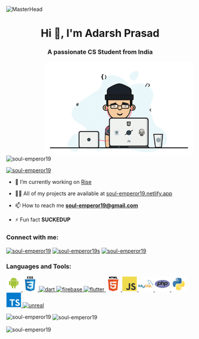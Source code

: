 ![MasterHead](https://raw.githubusercontent.com/soul-emperor19/soul-emperor19/refs/heads/main/image1.gif)
<h1 align="center">Hi 👋, I'm Adarsh Prasad</h1>
<h3 align="center">A passionate CS Student from India</h3>
<img 
  align="right" 
  alt="Coding" 
  width="400" 
  style="border-radius: 12px;" 
  src="https://raw.githubusercontent.com/niksoriginals/niksoriginals/refs/heads/main/68747470733a2f2f6d69726f2e6d656469756d2e636f6d2f6d61782f313336302f302a37513379765349765f7430696f4a2d5a2e676966.gif"
/>

<p align="left"> <img src="https://komarev.com/ghpvc/?username=soul-emperor19&label=Profile%20views&color=0e75b6&style=flat" alt="soul-emperor19" /> </p>

<p align="left"> <a href="https://twitter.com/soul-emperor19" target="blank"><img src="https://img.shields.io/twitter/follow/soul-emperor19?logo=twitter&style=for-the-badge" alt="soul-emperor19" /></a> </p>

- 🔭 I’m currently working on [Rise](https://github.com/soul-emperor19/RiseApp)

- 👨‍💻 All of my projects are available at [soul-emperor19.netlify.app](soul-emperor19.netlify.app)

- 📫 How to reach me **soul-emperor19@gmail.com**

- ⚡ Fun fact **SUCKEDUP**

<h3 align="left">Connect with me:</h3>
<p align="left">
<a href="https://twitter.com/soul-emperor19" target="blank"><img align="center" src="https://raw.githubusercontent.com/rahuldkjain/github-profile-readme-generator/master/src/images/icons/Social/twitter.svg" alt="soul-emperor19" height="30" width="40" /></a>
<a href="https://instagram.com/soul-emperor19s" target="blank"><img align="center" src="https://raw.githubusercontent.com/rahuldkjain/github-profile-readme-generator/master/src/images/icons/Social/instagram.svg" alt="soul-emperor19s" height="30" width="40" /></a>
<a href="https://www.youtube.com/c/soul-emperor19" target="blank"><img align="center" src="https://raw.githubusercontent.com/rahuldkjain/github-profile-readme-generator/master/src/images/icons/Social/youtube.svg" alt="soul-emperor19" height="30" width="40" /></a>
</p>

<h3 align="left">Languages and Tools:</h3>
<p align="left"> <a href="https://developer.android.com" target="_blank" rel="noreferrer"> <img src="https://raw.githubusercontent.com/devicons/devicon/master/icons/android/android-original-wordmark.svg" alt="android" width="40" height="40"/> </a> <a href="https://www.w3schools.com/css/" target="_blank" rel="noreferrer"> <img src="https://raw.githubusercontent.com/devicons/devicon/master/icons/css3/css3-original-wordmark.svg" alt="css3" width="40" height="40"/> </a> <a href="https://dart.dev" target="_blank" rel="noreferrer"> <img src="https://www.vectorlogo.zone/logos/dartlang/dartlang-icon.svg" alt="dart" width="40" height="40"/> </a> <a href="https://firebase.google.com/" target="_blank" rel="noreferrer"> <img src="https://www.vectorlogo.zone/logos/firebase/firebase-icon.svg" alt="firebase" width="40" height="40"/> </a> <a href="https://flutter.dev" target="_blank" rel="noreferrer"> <img src="https://www.vectorlogo.zone/logos/flutterio/flutterio-icon.svg" alt="flutter" width="40" height="40"/> </a> <a href="https://www.w3.org/html/" target="_blank" rel="noreferrer"> <img src="https://raw.githubusercontent.com/devicons/devicon/master/icons/html5/html5-original-wordmark.svg" alt="html5" width="40" height="40"/> </a> <a href="https://developer.mozilla.org/en-US/docs/Web/JavaScript" target="_blank" rel="noreferrer"> <img src="https://raw.githubusercontent.com/devicons/devicon/master/icons/javascript/javascript-original.svg" alt="javascript" width="40" height="40"/> </a> <a href="https://www.mysql.com/" target="_blank" rel="noreferrer"> <img src="https://raw.githubusercontent.com/devicons/devicon/master/icons/mysql/mysql-original-wordmark.svg" alt="mysql" width="40" height="40"/> </a> <a href="https://www.php.net" target="_blank" rel="noreferrer"> <img src="https://raw.githubusercontent.com/devicons/devicon/master/icons/php/php-original.svg" alt="php" width="40" height="40"/> </a> <a href="https://www.python.org" target="_blank" rel="noreferrer"> <img src="https://raw.githubusercontent.com/devicons/devicon/master/icons/python/python-original.svg" alt="python" width="40" height="40"/> </a> <a href="https://www.typescriptlang.org/" target="_blank" rel="noreferrer"> <img src="https://raw.githubusercontent.com/devicons/devicon/master/icons/typescript/typescript-original.svg" alt="typescript" width="40" height="40"/> </a> <a href="https://unrealengine.com/" target="_blank" rel="noreferrer"> <img src="https://raw.githubusercontent.com/kenangundogan/fontisto/036b7eca71aab1bef8e6a0518f7329f13ed62f6b/icons/svg/brand/unreal-engine.svg" alt="unreal" width="40" height="40"/> </a> </p>

<p><img align="left" src="https://github-readme-stats.vercel.app/api/top-langs?username=soul-emperor19&show_icons=true&locale=en&layout=compact" alt="soul-emperor19" /></p>

<p>&nbsp;<img align="center" src="https://github-readme-stats.vercel.app/api?username=soul-emperor19&show_icons=true&locale=en" alt="soul-emperor19" /></p>

<p><img align="center" src="https://github-readme-streak-stats.herokuapp.com/?user=soul-emperor19&" alt="soul-emperor19" /></p>

